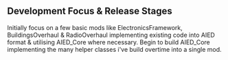 ## Development Focus & Release Stages

Initially focus on a few basic mods like ElectronicsFramework, BuildingsOverhaul & RadioOverhaul implementing existing code into AIED format & utilising AIED_Core where necessary.
Begin to build AIED_Core implementing the many helper classes i've build overtime into a single mod.